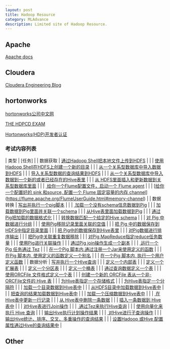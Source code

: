 ```yaml
---
layout: post
title: Hadoop Resource
category: MLAdvance
description: Limited site of Hadoop Resource.
---
```

## Apache

[Apache docs](http://hadoop.apache.org/docs/r2.6.4/hadoop-project-dist)


## Cloudera

[Cloudera Engineering Blog](http://blog.cloudera.com/)


## hortonworks

[hortonworks公司中文网](http://zh.hortonworks.com/)

[THE HDPCD EXAM](http://zh.hortonworks.com/training/certification/hdpcd-certification/)

[Hortonworks(HDP)开发者认证](http://ifeve.com/hortonworkshdp-hdpcd/)

### 考试内容列表

|   类型  |   [任务]    |
|   数据获取    |   [通过Hadoop Shell把本地文件上传到HDFS](http://hadoop.apache.org/docs/current/hadoop-project-dist/hadoop-common/FileSystemShell.html#put)  |
|       |   [使用Hadoop Shell在HDFS上创建一个新的目录](http://hadoop.apache.org/docs/current/hadoop-project-dist/hadoop-common/FileSystemShell.html#mkdir)  |
|       |   [从一个关系型数据库中导入数据到HDFS](http://sqoop.apache.org/docs/1.4.5/SqoopUserGuide.html#_literal_sqoop_import_literal) |
|       |   [导入关系型数据的查询结果到HDFS](http://sqoop.apache.org/docs/1.4.5/SqoopUserGuide.html#_free_form_query_imports)    |
|       |   [从一个关系型数据库中导入数据到一个新的或者已经存在的Hive表里](http://sqoop.apache.org/docs/1.4.5/SqoopUserGuide.html#_importing_data_into_hive)    |
|       |   [从 HDFS里面插入和更新数据到关系型数据库里面](http://sqoop.apache.org/docs/1.4.5/SqoopUserGuide.html#_literal_sqoop_export_literal)    |
|       |   [ 给你一个Flume配置文件，启动一个 Flume agent](https://flume.apache.org/FlumeUserGuide.html#starting-an-agent)   |
|       |   [[给你一个配置好的 sink 和source, 配置一个 Flume 固定容量的内存 channel](https://flume.apache.org/FlumeUserGuide.html#memory-channel)](https://flume.apache.org/FlumeUserGuide.html#memory-channel) |
|   数据转换    |   [写出并执行一个pig脚本](https://pig.apache.org/docs/r0.14.0/start.html#run)  |
|       |   [ 加载一个没有schema信息数据到Pig](https://pig.apache.org/docs/r0.14.0/basic.html#load)    |
|       |   [加载数据到Pig里面并关联一个schema](https://pig.apache.org/docs/r0.14.0/basic.html#load)    |
|       |   [从Hive表里面加载数据到Pig](https://cwiki.apache.org/confluence/display/Hive/HCatalog+LoadStore) |
|       |   [通过Pig把加载的数据格式化](https://pig.apache.org/docs/r0.14.0/basic.html#foreach)    |
|       |   [转换数据匹配一个给定的Hive schema](https://pig.apache.org/docs/r0.14.0/basic.html#foreach)    |
|       |   [对 Pig 中数据进行分组](https://pig.apache.org/docs/r0.14.0/basic.html#group)   |
|       |   [使用Pig移除记录里面关联的空值](https://pig.apache.org/docs/r0.14.0/basic.html#filter)   |
|       |   [把 Pig 中的数据保存到HDFS中指定目录里面](https://pig.apache.org/docs/r0.14.0/basic.html#store)    |
|       |   [把 Pig中的数据保存到Hive表里](https://cwiki.apache.org/confluence/display/Hive/HCatalog+LoadStore)   |
|       |   [对Pig数据进行排序输出](https://pig.apache.org/docs/r0.14.0/basic.html#order-by) |
|       |   [把Pig中关联重复数据移除](https://pig.apache.org/docs/r0.14.0/basic.html#distinct)    |
|       |   [对Pig MapReduce指定reduce任务数量](https://pig.apache.org/docs/r0.14.0/perf.html#parallel)    |
|       |   [使用Pig进行关联操作](https://pig.apache.org/docs/r0.14.0/basic.html#join-innerandhttps://pig.apache.org/docs/r0.14.0/basic.html#join-outer)    |
|       |   [通过Pig join操作生成一个副本](https://pig.apache.org/docs/r0.14.0/perf.html#replicated-joins)    |
|       |   [ 运行一个Pig 任务通过 Tez](https://pig.apache.org/docs/r0.14.0/perf.html#tez-mode) |
|       |   [在一个Pig 脚本内,通过注册一个Jar来使用定义的函数](https://pig.apache.org/docs/r0.14.0/basic.html#registerandhttps://pig.apache.org/docs/r0.14.0/udf.html#piggybank)    |
|       |   [在Pig 脚本内, 使用定义的函数定义一个别名](https://pig.apache.org/docs/r0.14.0/basic.html#define-udfs)   |
|       |   [在一个Pig 脚本内, 执行一个用户定义函数](https://pig.apache.org/docs/r0.14.0/basic.html#register)   |
|   数据分析    |   [写并执行一个HIve查询](https://cwiki.apache.org/confluence/display/Hive/Tutorial)   |
|       |   [定义一个内部表](https://cwiki.apache.org/confluence/display/Hive/LanguageManual+DDL#LanguageManualDDL-Create/Drop/TruncateTable)  |
|       |   [定义一个扩展表](https://cwiki.apache.org/confluence/display/Hive/LanguageManual+DDL#LanguageManualDDL-ExternalTables) |
|       |   [定义一个分区表](https://cwiki.apache.org/confluence/display/Hive/LanguageManual+DDL#LanguageManualDDL-PartitionedTables)  |
|       |   [定义一个桶表](https://cwiki.apache.org/confluence/display/Hive/LanguageManual+DDL#LanguageManualDDL-BucketedSortedTables)    |
|       |   [通过查询数据定义一个表](https://cwiki.apache.org/confluence/display/Hive/LanguageManual+DDL#LanguageManualDDL-CreateTableAsSelect(CTAS))  |
|       |   [使用ORCFile 文件格式定义一个表](http://hortonworks.com/blog/orcfile-in-hdp-2-better-compression-better-performance/)  |
|       |   [创建一个新的 ORCFile 表从一个非-ORCFile文件的 Hive 表](http://hortonworks.com/blog/orcfile-in-hdp-2-better-compression-better-performance/)   |
|       |   [为Hive表指定一个存储格式](https://cwiki.apache.org/confluence/display/Hive/LanguageManual+DDL#LanguageManualDDL-RowFormat,StorageFormat,andSerDe)    |
|       |   [为Hive表指定一个分隔符](http://hortonworks.com/hadoop-tutorial/using-hive-data-analysis/)   |
|       |   [加载一个目录数据到Hive表中](https://cwiki.apache.org/confluence/display/Hive/LanguageManual+DML#LanguageManualDML-Loadingfilesintotables) |
|       |   [从HDFS目录中加载数据到Hive表中](https://cwiki.apache.org/confluence/display/Hive/LanguageManual+DML#LanguageManualDML-Loadingfilesintotables) |
|       |   [把查询的结果加载数据到Hive表中](https://cwiki.apache.org/confluence/display/Hive/LanguageManual+DML#LanguageManualDML-InsertingdataintoHiveTablesfromqueries)   |
|       |   [加载一个压缩数据到Hive表中](https://cwiki.apache.org/confluence/display/Hive/CompressedStorage)   |
|       |   [ 在Hive表中更新一行记录](https://cwiki.apache.org/confluence/display/Hive/LanguageManual+DML#LanguageManualDML-Update)  |
|       |   [从 Hive表中删除一条数据](https://cwiki.apache.org/confluence/display/Hive/LanguageManual+DML#LanguageManualDML-Delete)  |
|       |   [插入一条数据到 Hive 表中](https://cwiki.apache.org/confluence/display/Hive/LanguageManual+DML#LanguageManualDML-InsertingvaluesintotablesfromSQL)   |
|       |   [对Hive表进行Join操作](https://cwiki.apache.org/confluence/display/Hive/LanguageManual+Joins) |
|       |   [ 通过Tez来执行Hive查询](http://hortonworks.com/hadoop-tutorial/supercharging-interactive-queries-hive-tez/)   |
|       |   [使用向量化来执行 Hive 查询](http://hortonworks.com/hadoop-tutorial/supercharging-interactive-queries-hive-tez/)  |
|       |   [输出Hive执行计划操作结果](https://cwiki.apache.org/confluence/display/Hive/LanguageManual+Explain)   |
|       |   [ 对Hive进行子查询操作](https://cwiki.apache.org/confluence/display/Hive/LanguageManual+SubQueries) |
|       |   [输出Hive统计、排序、交叉、多重操作的查询结果](https://issues.apache.org/jira/browse/HIVE-1402) |
|       |   [设置Hadoop 或Hive 配置属性通过Hive的查询结果中](https://cwiki.apache.org/confluence/display/Hive/AdminManual+Configuration#AdminManualConfiguration-ConfiguringHive)  |


## Other

